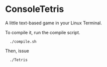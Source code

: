 # ConsoleTetris
A little text-based game in your Linux Terminal.

To compile it, run the compile script.

```
  ./compile.sh
```

Then, issue

```
  ./Tetris
```
